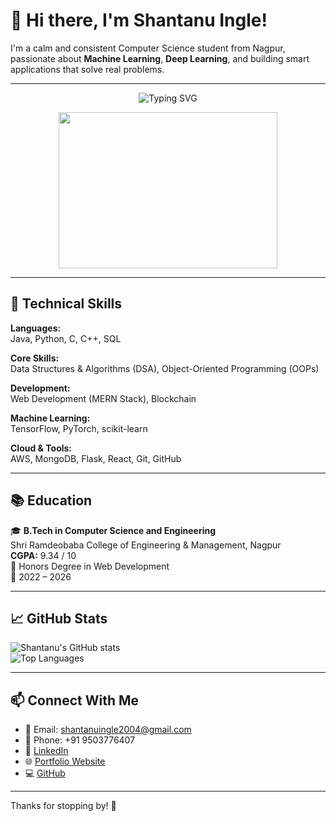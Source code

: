 # 👋 Hi there, I'm Shantanu Ingle!

I'm a calm and consistent Computer Science student from Nagpur, passionate about **Machine Learning**, **Deep Learning**, and building smart applications that solve real problems.

---
<p align="center" width="500">
  <img src="https://readme-typing-svg.herokuapp.com?font=Fira+Code&size=25&pause=1000&center=true&vCenter=true&width=700&lines=Hi+%F0%9F%91%8B%2C+I'm+Shantanu+Ingle;ML+%7C+AI+%7C+MERN+Stack+Dev;Student+%7C+Problem+Solver+%7C+Tech+Lover" alt="Typing SVG" />
</p>

<p align="center">
  <img src="https://media.giphy.com/media/qgQUggAC3Pfv687qPC/giphy.gif" width="350" height="250" />
</p>

---
## 🚀 Technical Skills

**Languages:**  
Java, Python, C, C++, SQL

**Core Skills:**  
Data Structures & Algorithms (DSA), Object-Oriented Programming (OOPs)

**Development:**  
Web Development (MERN Stack), Blockchain  

**Machine Learning:**  
TensorFlow, PyTorch, scikit-learn

**Cloud & Tools:**  
AWS, MongoDB, Flask, React, Git, GitHub

---

## 📚 Education

🎓 **B.Tech in Computer Science and Engineering**  
Shri Ramdeobaba College of Engineering & Management, Nagpur  
**CGPA:** 9.34 / 10  
📜 Honors Degree in Web Development  
📅 2022 – 2026

---


## 📈 GitHub Stats

![Shantanu's GitHub stats](https://github-readme-stats.vercel.app/api?username=shantanu-ingle&show_icons=true&theme=tokyonight)  
![Top Languages](https://github-readme-stats.vercel.app/api/top-langs/?username=shantanu-ingle&layout=compact&theme=tokyonight)

---

## 📫 Connect With Me

- 📧 Email: [shantanuingle2004@gmail.com](mailto:shantanuingle2004@gmail.com)  
- 📱 Phone: +91 9503776407  
- 🔗 [LinkedIn](https://www.linkedin.com/in/shantanu-ingle-b161a4288/)  
- 🌐 [Portfolio Website](https://shantanu-portfolio-shantanu-ingles-projects.vercel.app/)  
- 💻 [GitHub](https://github.com/shantanu-ingle)

---

Thanks for stopping by! 🚀
